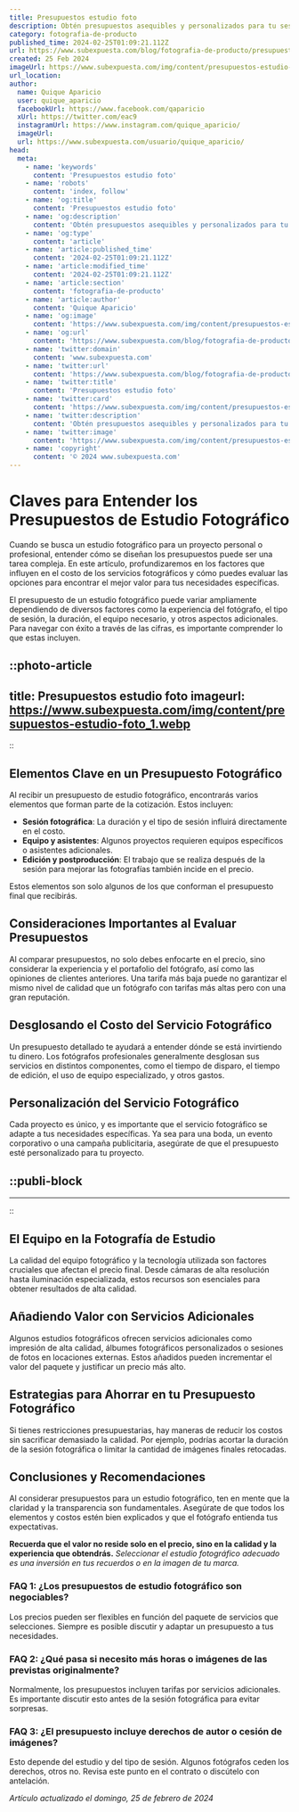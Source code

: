 ```yaml
---
title: Presupuestos estudio foto
description: Obtén presupuestos asequibles y personalizados para tu sesión de fotos. Calidad profesional garantizada para capturar tus mejores momentos.
category: fotografia-de-producto
published_time: 2024-02-25T01:09:21.112Z
url: https://www.subexpuesta.com/blog/fotografia-de-producto/presupuestos-estudio-foto
created: 25 Feb 2024
imageUrl: https://www.subexpuesta.com/img/content/presupuestos-estudio-foto_1.webp
url_location:
author:
  name: Quique Aparicio
  user: quique_aparicio
  facebookUrl: https://www.facebook.com/qaparicio
  xUrl: https://twitter.com/eac9
  instagramUrl: https://www.instagram.com/quique_aparicio/
  imageUrl: 
  url: https://www.subexpuesta.com/usuario/quique_aparicio/
head:
  meta:
    - name: 'keywords'
      content: 'Presupuestos estudio foto'
    - name: 'robots'
      content: 'index, follow'
    - name: 'og:title'
      content: 'Presupuestos estudio foto'
    - name: 'og:description'
      content: 'Obtén presupuestos asequibles y personalizados para tu sesión de fotos. Calidad profesional garantizada para capturar tus mejores momentos.'
    - name: 'og:type'
      content: 'article'
    - name: 'article:published_time'
      content: '2024-02-25T01:09:21.112Z'
    - name: 'article:modified_time'
      content: '2024-02-25T01:09:21.112Z'
    - name: 'article:section'
      content: 'fotografia-de-producto'
    - name: 'article:author'
      content: 'Quique Aparicio'
    - name: 'og:image'
      content: 'https://www.subexpuesta.com/img/content/presupuestos-estudio-foto_1.webp'
    - name: 'og:url'
      content: 'https://www.subexpuesta.com/blog/fotografia-de-producto/presupuestos-estudio-foto'
    - name: 'twitter:domain'
      content: 'www.subexpuesta.com'
    - name: 'twitter:url'
      content: 'https://www.subexpuesta.com/blog/fotografia-de-producto/presupuestos-estudio-foto'
    - name: 'twitter:title'
      content: 'Presupuestos estudio foto'
    - name: 'twitter:card'
      content: 'https://www.subexpuesta.com/img/content/presupuestos-estudio-foto_1.webp'
    - name: 'twitter:description'
      content: 'Obtén presupuestos asequibles y personalizados para tu sesión de fotos. Calidad profesional garantizada para capturar tus mejores momentos.'
    - name: 'twitter:image'
      content: 'https://www.subexpuesta.com/img/content/presupuestos-estudio-foto_1.webp'
    - name: 'copyright'
      content: '© 2024 www.subexpuesta.com'
---
```

# Claves para Entender los Presupuestos de Estudio Fotográfico

Cuando se busca un estudio fotográfico para un proyecto personal o profesional, entender cómo se diseñan los presupuestos puede ser una tarea compleja. En este artículo, profundizaremos en los factores que influyen en el costo de los servicios fotográficos y cómo puedes evaluar las opciones para encontrar el mejor valor para tus necesidades específicas.

El presupuesto de un estudio fotográfico puede variar ampliamente dependiendo de diversos factores como la experiencia del fotógrafo, el tipo de sesión, la duración, el equipo necesario, y otros aspectos adicionales. Para navegar con éxito a través de las cifras, es importante comprender lo que estas incluyen.


::photo-article
---
title: Presupuestos estudio foto
imageurl: https://www.subexpuesta.com/img/content/presupuestos-estudio-foto_1.webp
---
::


## Elementos Clave en un Presupuesto Fotográfico

Al recibir un presupuesto de estudio fotográfico, encontrarás varios elementos que forman parte de la cotización. Estos incluyen:

- **Sesión fotográfica**: La duración y el tipo de sesión influirá directamente en el costo.
- **Equipo y asistentes**: Algunos proyectos requieren equipos específicos o asistentes adicionales.
- **Edición y postproducción**: El trabajo que se realiza después de la sesión para mejorar las fotografías también incide en el precio.

Estos elementos son solo algunos de los que conforman el presupuesto final que recibirás.

## Consideraciones Importantes al Evaluar Presupuestos

Al comparar presupuestos, no solo debes enfocarte en el precio, sino considerar la experiencia y el portafolio del fotógrafo, así como las opiniones de clientes anteriores. Una tarifa más baja puede no garantizar el mismo nivel de calidad que un fotógrafo con tarifas más altas pero con una gran reputación.

## Desglosando el Costo del Servicio Fotográfico

Un presupuesto detallado te ayudará a entender dónde se está invirtiendo tu dinero. Los fotógrafos profesionales generalmente desglosan sus servicios en distintos componentes, como el tiempo de disparo, el tiempo de edición, el uso de equipo especializado, y otros gastos.

## Personalización del Servicio Fotográfico

Cada proyecto es único, y es importante que el servicio fotográfico se adapte a tus necesidades específicas. Ya sea para una boda, un evento corporativo o una campaña publicitaria, asegúrate de que el presupuesto esté personalizado para tu proyecto.


  ::publi-block
  ---
  ---
  ::
  
  
## El Equipo en la Fotografía de Estudio

La calidad del equipo fotográfico y la tecnología utilizada son factores cruciales que afectan el precio final. Desde cámaras de alta resolución hasta iluminación especializada, estos recursos son esenciales para obtener resultados de alta calidad.

## Añadiendo Valor con Servicios Adicionales

Algunos estudios fotográficos ofrecen servicios adicionales como impresión de alta calidad, álbumes fotográficos personalizados o sesiones de fotos en locaciones externas. Estos añadidos pueden incrementar el valor del paquete y justificar un precio más alto.

## Estrategias para Ahorrar en tu Presupuesto Fotográfico

Si tienes restricciones presupuestarias, hay maneras de reducir los costos sin sacrificar demasiado la calidad. Por ejemplo, podrías acortar la duración de la sesión fotográfica o limitar la cantidad de imágenes finales retocadas.

## Conclusiones y Recomendaciones

Al considerar presupuestos para un estudio fotográfico, ten en mente que la claridad y la transparencia son fundamentales. Asegúrate de que todos los elementos y costos estén bien explicados y que el fotógrafo entienda tus expectativas.

**Recuerda que el valor no reside solo en el precio, sino en la calidad y la experiencia que obtendrás.** _Seleccionar el estudio fotográfico adecuado es una inversión en tus recuerdos o en la imagen de tu marca._

### FAQ 1: ¿Los presupuestos de estudio fotográfico son negociables?
Los precios pueden ser flexibles en función del paquete de servicios que selecciones. Siempre es posible discutir y adaptar un presupuesto a tus necesidades.

### FAQ 2: ¿Qué pasa si necesito más horas o imágenes de las previstas originalmente?
Normalmente, los presupuestos incluyen tarifas por servicios adicionales. Es importante discutir esto antes de la sesión fotográfica para evitar sorpresas.

### FAQ 3: ¿El presupuesto incluye derechos de autor o cesión de imágenes?
Esto depende del estudio y del tipo de sesión. Algunos fotógrafos ceden los derechos, otros no. Revisa este punto en el contrato o discútelo con antelación.

_Artículo actualizado el domingo, 25 de febrero de 2024_